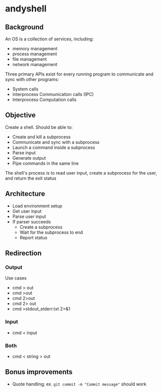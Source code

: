 # andyshell

## Background

An OS is a collection of services, including:

- memory management
- process management
- file management
- network management

Three primary APIs exist for every running program to communicate and sync with other programs:

- System calls
- Interprocess Communication calls (IPC)
- Interprocess Computation calls

## Objective

Create a shell. Should be able to:

- Create and kill a subprocess
- Communicate and sync with a subprocess
- Launch a command inside a subprocess
- Parse input
- Generate output
- Pipe commands in the same line

The shell's process is to read user input, create a subprocess for the user, and return the exit status

## Architecture

- Load environment setup
- Get user input
- Parse user input
- If parser succeeds
  - Create a subprocess
  - Wait for the subprocess to end
  - Report status

## Redirection

### Output

Use cases

- cmd > out 
- cmd >out
- cmd 2>out
- cmd 2> out
- cmd >stdout_stderr.txt 2>&1

### Input

- cmd < input

### Both

- cmd < string > out

## Bonus improvements

- Quote handling; ex. `git commit -m "Commit message"` should work